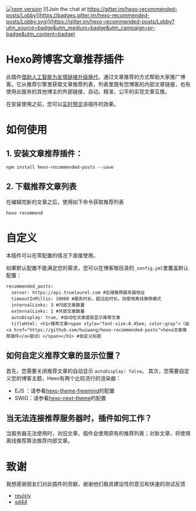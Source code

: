 [![npm version](https://badge.fury.io/js/hexo-recommended-posts.svg)](https://badge.fury.io/js/hexo-recommended-posts)
[![Join the chat at https://gitter.im/hexo-recommended-posts/Lobby](https://badges.gitter.im/hexo-recommended-posts/Lobby.svg)](https://gitter.im/hexo-recommended-posts/Lobby?utm_source=badge&utm_medium=badge&utm_campaign=pr-badge&utm_content=badge)

# Hexo跨博客文章推荐插件
此插件[借助人工智能为友情链接升级换代](http://hui-wang.info/2018/01/04/%E7%94%A8%E4%BA%BA%E5%B7%A5%E6%99%BA%E8%83%BD%E4%B8%BA%E5%8F%8B%E6%83%85%E9%93%BE%E6%8E%A5%E5%8D%87%E7%BA%A7%E6%8D%A2%E4%BB%A3/)，通过文章推荐的方式帮助大家推广博客。它从推荐引擎里获取文章推荐列表，列表里既有您博客的内部文章链接，也有使用此服务的其他博主的外部链接，自动，精准，公平的实现文章互推。

在安装使用之前，您可以[实时预览](http://hui-wang.info/2017/12/02/%E5%AD%A6%E4%B9%A0%E5%A6%82%E4%BD%95%E5%AD%A6%E4%B9%A0/)该插件的效果。

# 如何使用
## 1. 安装文章推荐插件：

```
npm install hexo-recommended-posts --save
```

## 2. 下载推荐文章列表

在编辑完新的文章之后，使用如下命令获取推荐列表
```
hexo recommend
```

# 自定义

本插件可以在零配置的情况下直接使用。

如果默认配置不能满足您的需求，您可以在博客根目录的`_config.yml`里覆盖默认配置：
```
recommended_posts:
  server: https://api.truelaurel.com #后端推荐服务器地址
  timeoutInMillis: 10000 #服务时长，超过此时长，则使用离线推荐模式
  internalLinks: 3 #内部文章数量
  externalLinks: 1 #外部文章数量
  autoDisplay: true, #自动在文章底部显示推荐文章
  titleHtml: <h1>推荐文章<span style="font-size:0.45em; color:gray">（由<a href="https://github.com/huiwang/hexo-recommended-posts">hexo文章推荐插件</a>驱动）</span></h1> #自定义标题
```

## 如何自定义推荐文章的显示位置？

首先，您需要关闭推荐文章的自动显示 `autoDisplay: false`。
其次，您需要自定义您的博客主题，Hexo有两个比较流行的渲染器：
- EJS ：请参看[hexo-theme-freemind](https://github.com/wzpan/hexo-theme-freemind/pull/77/files)的配置
- SWIG：请参看[hexo-next-theme](https://github.com/iissnan/hexo-theme-next/pull/2054/files)的配置

## 当无法连接推荐服务器时，插件如何工作？

当服务器无法使用时，对旧文章，插件会使用原有的推荐列表；对新文章，将使用离线推荐算法推荐内部文章。

# 致谢

我想感谢朋友们对此插件的贡献，谢谢他们极具建设性的意见和快速的测试反馈
- [reuixiy](https://reuixiy.github.io/)
- [sd44](http://sd44.github.io/)
